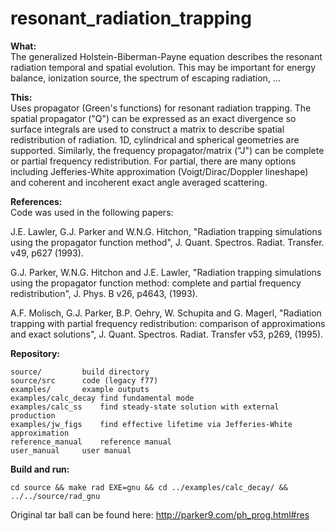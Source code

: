 # resonant_radiation_trapping

<b>What:</b><br>
The generalized Holstein-Biberman-Payne equation describes the resonant radiation temporal and spatial evolution. This may be important for energy balance, ionization source, the spectrum of escaping radiation, ...

<b>This:</b><br>
Uses propagator (Green's functions) for resonant radiation trapping. The spatial propagator ("Q") can be expressed as an exact divergence so surface integrals are used to construct a matrix to describe spatial redistribution of radiation. 1D, cylindrical and spherical geometries are supported. Similarly, the frequency propagator/matrix ("J") can be complete or partial frequency redistribution. For partial, there are many options including Jefferies-White approximation (Voigt/Dirac/Doppler lineshape) and coherent and incoherent exact angle averaged scattering.

<b>References:</b><br>
Code was used in the following papers:

J.E. Lawler, G.J. Parker and W.N.G. Hitchon, "Radiation trapping simulations using the propagator function method",  J. Quant. Spectros.  Radiat. Transfer. v49, p627 (1993).

G.J. Parker, W.N.G. Hitchon and J.E. Lawler, "Radiation trapping simulations using the propagator function method: complete and partial frequency redistribution", J. Phys. B v26, p4643, (1993).

A.F. Molisch, G.J. Parker, B.P. Oehry, W. Schupita and G. Magerl, "Radiation trapping with partial frequency redistribution: comparison of approximations and exact solutions", J. Quant. Spectros.  Radiat. Transfer v53, p269, (1995).

<b>Repository:</b>

	source/			build directory
	source/src		code (legacy f77)
	examples/		example outputs
	examples/calc_decay	find fundamental mode
	examples/calc_ss	find steady-state solution with external production
	examples/jw_figs	find effective lifetime via Jefferies-White approximation
	reference_manual	reference manual
	user_manual		user manual

<b>Build and run:</b>

	cd source && make rad EXE=gnu && cd ../examples/calc_decay/ && ../../source/rad_gnu


Original tar ball can be found here: http://parker9.com/ph_prog.html#res

